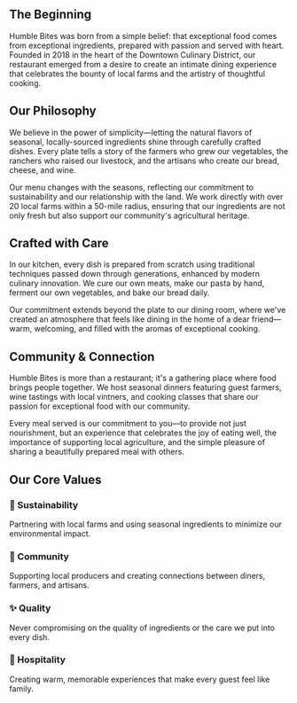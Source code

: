 ## The Beginning

Humble Bites was born from a simple belief: that exceptional food comes from exceptional ingredients, prepared with passion and served with heart. Founded in 2018 in the heart of the Downtown Culinary District, our restaurant emerged from a desire to create an intimate dining experience that celebrates the bounty of local farms and the artistry of thoughtful cooking.

## Our Philosophy

We believe in the power of simplicity—letting the natural flavors of seasonal, locally-sourced ingredients shine through carefully crafted dishes. Every plate tells a story of the farmers who grew our vegetables, the ranchers who raised our livestock, and the artisans who create our bread, cheese, and wine.

Our menu changes with the seasons, reflecting our commitment to sustainability and our relationship with the land. We work directly with over 20 local farms within a 50-mile radius, ensuring that our ingredients are not only fresh but also support our community's agricultural heritage.

## Crafted with Care

In our kitchen, every dish is prepared from scratch using traditional techniques passed down through generations, enhanced by modern culinary innovation. We cure our own meats, make our pasta by hand, ferment our own vegetables, and bake our bread daily.

Our commitment extends beyond the plate to our dining room, where we've created an atmosphere that feels like dining in the home of a dear friend—warm, welcoming, and filled with the aromas of exceptional cooking.

## Community & Connection

Humble Bites is more than a restaurant; it's a gathering place where food brings people together. We host seasonal dinners featuring guest farmers, wine tastings with local vintners, and cooking classes that share our passion for exceptional food with our community.

Every meal served is our commitment to you—to provide not just nourishment, but an experience that celebrates the joy of eating well, the importance of supporting local agriculture, and the simple pleasure of sharing a beautifully prepared meal with others.

## Our Core Values

### 🌱 Sustainability
Partnering with local farms and using seasonal ingredients to minimize our environmental impact.

### 🤝 Community
Supporting local producers and creating connections between diners, farmers, and artisans.

### ✨ Quality
Never compromising on the quality of ingredients or the care we put into every dish.

### 💛 Hospitality
Creating warm, memorable experiences that make every guest feel like family.